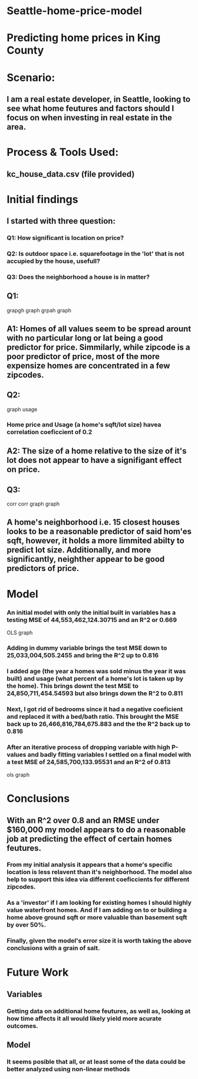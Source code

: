 # Seattle-home-price-model

# Predicting home prices in King County

# Scenario: 
## I am a real estate developer, in Seattle, looking to see what home feutures and factors should I focus on when investing in real estate in the area.

# Process & Tools Used:
## kc_house_data.csv (file provided)

# Initial findings 
## I started with three question:
### Q1: How significant is location on price?
### Q2: Is outdoor space i.e. squarefootage in the 'lot' that is not accupied by the house, usefull?
### Q3: Does the neighborhood a house is in matter?

## Q1:
grapgh
graph
grpah
graph
## A1: Homes of all values seem to be spread arount with no particular long or lat being a good predictor for price. Simmilarly, while zipcode is a poor predictor of price, most of the more expensize homes are concentrated in a few zipcodes.

## Q2:
graph usage
### Home price and Usage (a home's sqft/lot size) havea correlation coeficcient of 0.2
## A2: The size of a home relative to the size of it's lot does not appear to have a signifigant effect on price.

## Q3:
corr
corr
graph
graph
## A home's neighborhood i.e. 15 closest houses looks to be a reasonable predictor of said hom'es sqft, however, it holds a more limmited abilty to predict lot size. Additionally, and more significantly, neighther appear to be good predictors of price.   

# Model
### An initial model with only the initial built in variables has a testing MSE of 44,553,462,124.30715 and an R^2 or 0.669
OLS graph
### Adding in dummy variable brings the test MSE down to 25,033,004,505.2455 and bring the R^2 up to 0.816
### I added age (the year a homes was sold minus the year it was built) and usage (what percent of a home's lot is taken up by the home). This brings downt the test MSE to 24,850,711,454.54593 but also brings down the R^2 to 0.811
### Next, I got rid of bedrooms since it had a negative coeficient and replaced it with a bed/bath ratio. This brought the MSE back up to 26,466,816,784,675.883 and the the R^2 back up to 0.816
### After an iterative process of dropping variable with high P-values and badly fitting variables I settled on a final model with a test MSE of 24,585,700,133.95531 and an R^2 of 0.813
ols graph

# Conclusions
## With an R^2 over 0.8 and an RMSE under $160,000 my model appears to do a reasonable job at predicting the effect of certain homes feutures. 
### From my initial analysis it appears that a home's specific location is less relavent than it's neighborhood. The model also help to support this idea via different coeficcients for different zipcodes.
### As a 'investor' if I am looking for existing homes I should highly value waterfront homes. And if I am adding on to or building a home above ground sqft or more valuable than basement sqft by over 50%.
### Finally, given the model's error size it is worth taking the above conclusions with a grain of salt.

# Future Work
## Variables
### Getting data on additional home feutures, as well as, looking at how time affects it all would likely yield more acurate outcomes.
## Model
### It seems posible that all, or at least some of the data could be better analyzed using non-linear methods


 

















